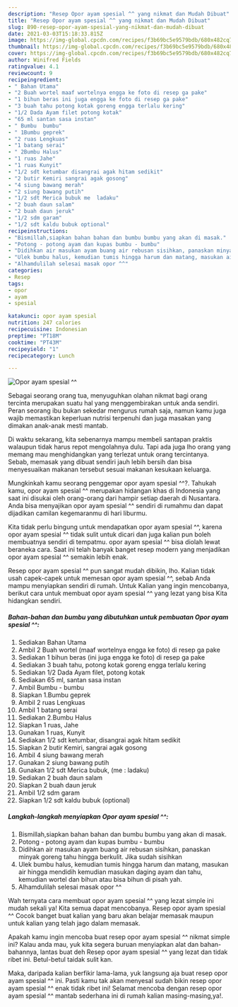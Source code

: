 ```yaml
---
description: "Resep Opor ayam spesial ^^ yang nikmat dan Mudah Dibuat"
title: "Resep Opor ayam spesial ^^ yang nikmat dan Mudah Dibuat"
slug: 890-resep-opor-ayam-spesial-yang-nikmat-dan-mudah-dibuat
date: 2021-03-03T15:18:33.815Z
image: https://img-global.cpcdn.com/recipes/f3b69bc5e9579bdb/680x482cq70/opor-ayam-spesial-foto-resep-utama.jpg
thumbnail: https://img-global.cpcdn.com/recipes/f3b69bc5e9579bdb/680x482cq70/opor-ayam-spesial-foto-resep-utama.jpg
cover: https://img-global.cpcdn.com/recipes/f3b69bc5e9579bdb/680x482cq70/opor-ayam-spesial-foto-resep-utama.jpg
author: Winifred Fields
ratingvalue: 4.1
reviewcount: 9
recipeingredient:
- " Bahan Utama"
- "2 Buah wortel maaf wortelnya engga ke foto di resep ga pake"
- "1 bihun beras ini juga engga ke foto di resep ga pake"
- "3 buah tahu potong kotak goreng engga terlalu kering"
- "1/2 Dada Ayam filet potong kotak"
- "65 ml santan sasa instan"
- " Bumbu  bumbu"
- " 1Bumbu geprek"
- "2 ruas Lengkuas"
- "1 batang serai"
- " 2Bumbu Halus"
- "1 ruas Jahe"
- "1 ruas Kunyit"
- "1/2 sdt ketumbar disangrai agak hitam sedikit"
- "2 butir Kemiri sangrai agak gosong"
- "4 siung bawang merah"
- "2 siung bawang putih"
- "1/2 sdt Merica bubuk me  ladaku"
- "2 buah daun salam"
- "2 buah daun jeruk"
- "1/2 sdm garam"
- "1/2 sdt kaldu bubuk optional"
recipeinstructions:
- "Bismillah,siapkan bahan bahan dan bumbu bumbu yang akan di masak."
- "Potong - potong ayam dan kupas bumbu - bumbu"
- "Didihkan air masukan ayam buang air rebusan sisihkan, panaskan minyak goreng tahu hingga berkulit. Jika sudah sisihkan"
- "Ulek bumbu halus, kemudian tumis hingga harum dan matang, masukan air hingga mendidih kemudian masukan daging ayam dan tahu, kemudian wortel dan bihun atau bisa bihun di pisah yah."
- "Alhamdulilah selesai masak opor ^^"
categories:
- Resep
tags:
- opor
- ayam
- spesial

katakunci: opor ayam spesial 
nutrition: 247 calories
recipecuisine: Indonesian
preptime: "PT18M"
cooktime: "PT43M"
recipeyield: "1"
recipecategory: Lunch

---
```



![Opor ayam spesial ^^](https://img-global.cpcdn.com/recipes/f3b69bc5e9579bdb/680x482cq70/opor-ayam-spesial-foto-resep-utama.jpg)

Sebagai seorang orang tua, menyuguhkan olahan nikmat bagi orang tercinta merupakan suatu hal yang menggembirakan untuk anda sendiri. Peran seorang ibu bukan sekedar mengurus rumah saja, namun kamu juga wajib memastikan keperluan nutrisi terpenuhi dan juga masakan yang dimakan anak-anak mesti mantab.

Di waktu  sekarang, kita sebenarnya mampu membeli santapan praktis walaupun tidak harus repot mengolahnya dulu. Tapi ada juga lho orang yang memang mau menghidangkan yang terlezat untuk orang tercintanya. Sebab, memasak yang dibuat sendiri jauh lebih bersih dan bisa menyesuaikan makanan tersebut sesuai makanan kesukaan keluarga. 



Mungkinkah kamu seorang penggemar opor ayam spesial ^^?. Tahukah kamu, opor ayam spesial ^^ merupakan hidangan khas di Indonesia yang saat ini disukai oleh orang-orang dari hampir setiap daerah di Nusantara. Anda bisa menyajikan opor ayam spesial ^^ sendiri di rumahmu dan dapat dijadikan camilan kegemaranmu di hari liburmu.

Kita tidak perlu bingung untuk mendapatkan opor ayam spesial ^^, karena opor ayam spesial ^^ tidak sulit untuk dicari dan juga kalian pun boleh membuatnya sendiri di tempatmu. opor ayam spesial ^^ bisa diolah lewat beraneka cara. Saat ini telah banyak banget resep modern yang menjadikan opor ayam spesial ^^ semakin lebih enak.

Resep opor ayam spesial ^^ pun sangat mudah dibikin, lho. Kalian tidak usah capek-capek untuk memesan opor ayam spesial ^^, sebab Anda mampu menyiapkan sendiri di rumah. Untuk Kalian yang ingin mencobanya, berikut cara untuk membuat opor ayam spesial ^^ yang lezat yang bisa Kita hidangkan sendiri.

<!--inarticleads1-->

##### Bahan-bahan dan bumbu yang dibutuhkan untuk pembuatan Opor ayam spesial ^^:

1. Sediakan  Bahan Utama
1. Ambil 2 Buah wortel (maaf wortelnya engga ke foto) di resep ga pake
1. Sediakan 1 bihun beras (ini juga engga ke foto) di resep ga pake
1. Sediakan 3 buah tahu, potong kotak goreng engga terlalu kering
1. Sediakan 1/2 Dada Ayam filet, potong kotak
1. Sediakan 65 ml, santan sasa instan
1. Ambil  Bumbu - bumbu
1. Siapkan  1.Bumbu geprek
1. Ambil 2 ruas Lengkuas
1. Ambil 1 batang serai
1. Sediakan  2.Bumbu Halus
1. Siapkan 1 ruas, Jahe
1. Gunakan 1 ruas, Kunyit
1. Sediakan 1/2 sdt ketumbar, disangrai agak hitam sedikit
1. Siapkan 2 butir Kemiri, sangrai agak gosong
1. Ambil 4 siung bawang merah
1. Gunakan 2 siung bawang putih
1. Gunakan 1/2 sdt Merica bubuk, (me : ladaku)
1. Sediakan 2 buah daun salam
1. Siapkan 2 buah daun jeruk
1. Ambil 1/2 sdm garam
1. Siapkan 1/2 sdt kaldu bubuk (optional)




<!--inarticleads2-->

##### Langkah-langkah menyiapkan Opor ayam spesial ^^:

1. Bismillah,siapkan bahan bahan dan bumbu bumbu yang akan di masak.
1. Potong - potong ayam dan kupas bumbu - bumbu
1. Didihkan air masukan ayam buang air rebusan sisihkan, panaskan minyak goreng tahu hingga berkulit. Jika sudah sisihkan
1. Ulek bumbu halus, kemudian tumis hingga harum dan matang, masukan air hingga mendidih kemudian masukan daging ayam dan tahu, kemudian wortel dan bihun atau bisa bihun di pisah yah.
1. Alhamdulilah selesai masak opor ^^




Wah ternyata cara membuat opor ayam spesial ^^ yang lezat simple ini mudah sekali ya! Kita semua dapat mencobanya. Resep opor ayam spesial ^^ Cocok banget buat kalian yang baru akan belajar memasak maupun untuk kalian yang telah jago dalam memasak.

Apakah kamu ingin mencoba buat resep opor ayam spesial ^^ nikmat simple ini? Kalau anda mau, yuk kita segera buruan menyiapkan alat dan bahan-bahannya, lantas buat deh Resep opor ayam spesial ^^ yang lezat dan tidak ribet ini. Betul-betul taidak sulit kan. 

Maka, daripada kalian berfikir lama-lama, yuk langsung aja buat resep opor ayam spesial ^^ ini. Pasti kamu tak akan menyesal sudah bikin resep opor ayam spesial ^^ enak tidak ribet ini! Selamat mencoba dengan resep opor ayam spesial ^^ mantab sederhana ini di rumah kalian masing-masing,ya!.

